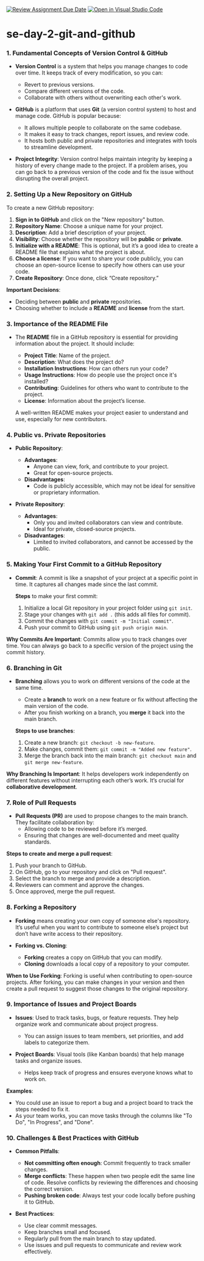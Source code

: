 [![Review Assignment Due Date](https://classroom.github.com/assets/deadline-readme-button-22041afd0340ce965d47ae6ef1cefeee28c7c493a6346c4f15d667ab976d596c.svg)](https://classroom.github.com/a/8wgCKhpZ)
[![Open in Visual Studio Code](https://classroom.github.com/assets/open-in-vscode-2e0aaae1b6195c2367325f4f02e2d04e9abb55f0b24a779b69b11b9e10269abc.svg)](https://classroom.github.com/online_ide?assignment_repo_id=18367329&assignment_repo_type=AssignmentRepo)
# se-day-2-git-and-github
### **1. Fundamental Concepts of Version Control & GitHub**

- **Version Control** is a system that helps you manage changes to code over time. It keeps track of every modification, so you can:
  - Revert to previous versions.
  - Compare different versions of the code.
  - Collaborate with others without overwriting each other's work.
  
- **GitHub** is a platform that uses **Git** (a version control system) to host and manage code. GitHub is popular because:
  - It allows multiple people to collaborate on the same codebase.
  - It makes it easy to track changes, report issues, and review code.
  - It hosts both public and private repositories and integrates with tools to streamline development.
  
- **Project Integrity**: Version control helps maintain integrity by keeping a history of every change made to the project. If a problem arises, you can go back to a previous version of the code and fix the issue without disrupting the overall project.


### **2. Setting Up a New Repository on GitHub**

To create a new GitHub repository:
1. **Sign in to GitHub** and click on the "New repository" button.
2. **Repository Name**: Choose a unique name for your project.
3. **Description**: Add a brief description of your project.
4. **Visibility**: Choose whether the repository will be **public** or **private**.
5. **Initialize with a README**: This is optional, but it’s a good idea to create a README file that explains what the project is about.
6. **Choose a license**: If you want to share your code publicly, you can choose an open-source license to specify how others can use your code.
7. **Create Repository**: Once done, click “Create repository.”

**Important Decisions**:
- Deciding between **public** and **private** repositories.
- Choosing whether to include a **README** and **license** from the start.


### **3. Importance of the README File**

- The **README** file in a GitHub repository is essential for providing information about the project. It should include:
  - **Project Title**: Name of the project.
  - **Description**: What does the project do?
  - **Installation Instructions**: How can others run your code?
  - **Usage Instructions**: How do people use the project once it's installed?
  - **Contributing**: Guidelines for others who want to contribute to the project.
  - **License**: Information about the project’s license.
  
  A well-written README makes your project easier to understand and use, especially for new contributors.


### **4. Public vs. Private Repositories**

- **Public Repository**:
  - **Advantages**: 
    - Anyone can view, fork, and contribute to your project.
    - Great for open-source projects.
  - **Disadvantages**: 
    - Code is publicly accessible, which may not be ideal for sensitive or proprietary information.
  
- **Private Repository**:
  - **Advantages**:
    - Only you and invited collaborators can view and contribute.
    - Ideal for private, closed-source projects.
  - **Disadvantages**:
    - Limited to invited collaborators, and cannot be accessed by the public.


### **5. Making Your First Commit to a GitHub Repository**

- **Commit**: A commit is like a snapshot of your project at a specific point in time. It captures all changes made since the last commit.
  
  **Steps** to make your first commit:
  1. Initialize a local Git repository in your project folder using `git init`.
  2. Stage your changes with `git add .` (this adds all files for commit).
  3. Commit the changes with `git commit -m "Initial commit"`.
  4. Push your commit to GitHub using `git push origin main`.

**Why Commits Are Important**: Commits allow you to track changes over time. You can always go back to a specific version of the project using the commit history.


### **6. Branching in Git**

- **Branching** allows you to work on different versions of the code at the same time.
  - Create a **branch** to work on a new feature or fix without affecting the main version of the code.
  - After you finish working on a branch, you **merge** it back into the main branch.

  **Steps to use branches**:
  1. Create a new branch: `git checkout -b new-feature`.
  2. Make changes, commit them: `git commit -m "Added new feature"`.
  3. Merge the branch back into the main branch: `git checkout main` and `git merge new-feature`.

**Why Branching Is Important**: It helps developers work independently on different features without interrupting each other’s work. It’s crucial for **collaborative development**.

### **7. Role of Pull Requests**

- **Pull Requests (PR)** are used to propose changes to the main branch. They facilitate collaboration by:
  - Allowing code to be reviewed before it’s merged.
  - Ensuring that changes are well-documented and meet quality standards.
  
**Steps to create and merge a pull request**:
  1. Push your branch to GitHub.
  2. On GitHub, go to your repository and click on "Pull request".
  3. Select the branch to merge and provide a description.
  4. Reviewers can comment and approve the changes.
  5. Once approved, merge the pull request.


### **8. Forking a Repository**

- **Forking** means creating your own copy of someone else's repository. It’s useful when you want to contribute to someone else’s project but don’t have write access to their repository.

- **Forking vs. Cloning**:
  - **Forking** creates a copy on GitHub that you can modify.
  - **Cloning** downloads a local copy of a repository to your computer.

**When to Use Forking**: Forking is useful when contributing to open-source projects. After forking, you can make changes in your version and then create a pull request to suggest those changes to the original repository.

### **9. Importance of Issues and Project Boards**

- **Issues**: Used to track tasks, bugs, or feature requests. They help organize work and communicate about project progress.
  - You can assign issues to team members, set priorities, and add labels to categorize them.

- **Project Boards**: Visual tools (like Kanban boards) that help manage tasks and organize issues.
  - Helps keep track of progress and ensures everyone knows what to work on.

**Examples**:
  - You could use an issue to report a bug and a project board to track the steps needed to fix it.
  - As your team works, you can move tasks through the columns like "To Do", "In Progress", and "Done".

### **10. Challenges & Best Practices with GitHub**

- **Common Pitfalls**:
  - **Not committing often enough**: Commit frequently to track smaller changes.
  - **Merge conflicts**: These happen when two people edit the same line of code. Resolve conflicts by reviewing the differences and choosing the correct version.
  - **Pushing broken code**: Always test your code locally before pushing it to GitHub.

- **Best Practices**:
  - Use clear commit messages.
  - Keep branches small and focused.
  - Regularly pull from the main branch to stay updated.
  - Use issues and pull requests to communicate and review work effectively.

